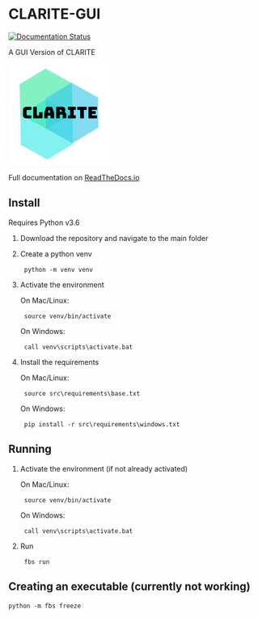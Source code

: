 # CLARITE-GUI

[![Documentation Status](https://readthedocs.org/projects/clarite-gui/badge/?version=latest)](https://clarite-gui.readthedocs.io/en/latest/?badge=latest)

A GUI Version of CLARITE

![alt text][logo]

[logo]: src/main/resources/base/images/clarite_logo.png "CLARITE Logo"

Full documentation on [ReadTheDocs.io](https://clarite-gui.readthedocs.io/en/stable/)

## Install

Requires Python v3.6

1. Download the repository and navigate to the main folder
2. Create a python venv

        python -m venv venv
    
3. Activate the environment

    On Mac/Linux:

        source venv/bin/activate

    On Windows:

        call venv\scripts\activate.bat
    
4. Install the requirements

    On Mac/Linux:

        source src\requirements\base.txt

    On Windows:

        pip install -r src\requirements\windows.txt


## Running

1. Activate the environment (if not already activated)

    On Mac/Linux:

        source venv/bin/activate

    On Windows:

        call venv\scripts\activate.bat

2. Run

        fbs run

## Creating an executable (currently not working)

    python -m fbs freeze
